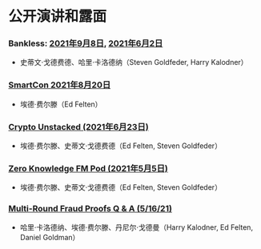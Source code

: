 # 公开演讲和露面

### Bankless: [2021年9月8日](https://www.youtube.com/watch?v=W33LtejihY8&t=536s), [2021年6月2日](https://youtu.be/Bv2oKuOg86g?t=735)

- 史蒂文·戈德费德、哈里·卡洛德纳（Steven Goldfeder, Harry Kalodner）

### [SmartCon 2021年8月20日](https://www.youtube.com/watch?v=YlsxVWTcIgI)

- 埃德·费尔滕（Ed Felten）

### [Crypto Unstacked (2021年6月23日)](https://www.youtube.com/watch?v=xULENuwCkO0)

- 埃德·费尔滕、史蒂文·戈德费德（Ed Felten, Steven Goldfeder）

### [Zero Knowledge FM Pod (2021年5月5日)](https://zeroknowledge.fm/179-2/)

- 埃德·费尔滕、史蒂文·戈德费德（Ed Felten, Steven Goldfeder）

### [Multi-Round Fraud Proofs Q & A (5/16/21)](https://www.youtube.com/watch?v=NxvGatp9dIE)

- 哈里·卡洛德纳、埃德·费尔滕、丹尼尔·戈德曼（Harry Kalodner, Ed Felten,
  Daniel Goldman）